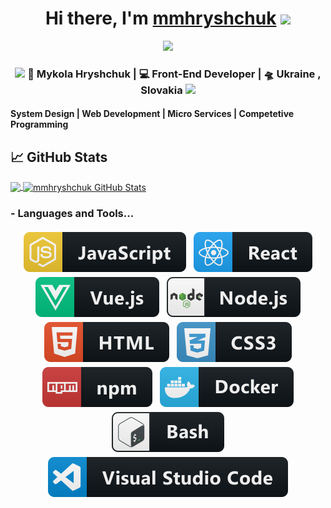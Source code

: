 
<div align="center">
   <h1>Hi there, I'm <a href="https://github.com/mmhryshchuk">mmhryshchuk</a> <img src="https://media.giphy.com/media/hvRJCLFzcasrR4ia7z/giphy.gif" width="25px"> </h1>
   
   
   <img src="https://pronoun.cyou/x/y?subject=He&object=Him&height=20"> 
</div>

<div align="center">
<h3><img src="https://media.giphy.com/media/WUlplcMpOCEmTGBtBW/giphy.gif" width="30"> 🙎 Mykola Hryshchuk | 💻 Front-End Developer | 🛸 Ukraine , Slovakia <img src="https://media.giphy.com/media/WUlplcMpOCEmTGBtBW/giphy.gif" width="30"></h3>
</div>


 <p align="center">
  <h4> System Design | Web Development | Micro Services | Competetive Programming </h4>
   </p>


<!--
**I am Into , 🙏**
-->

<!-- **Machine Learning, Web Development, SEO, Micro Services, System Design, Competetive Programming & Physics and Physics 😼**
<br /> -->


## &#x1f4c8; GitHub Stats

<a href="https://github.com/mmhryshchuk/mmhryshchuk">
  <img align="center" src="https://github-readme-stats.vercel.app/api/top-langs/?username=mmhryshchuk&hide=java,html&title_color=ffffff&text_color=c9cacc&icon_color=2bbc8a&bg_color=1d1f21" />
</a>
<a href="https://github.com/mmhryshchuk/mmhryshchuk">
  <img align="center" src="https://github-readme-stats.vercel.app/api?username=mmhryshchuk&show_icons=true&line_height=27&count_private=true&title_color=ffffff&text_color=c9cacc&icon_color=2bbc8a&bg_color=1d1f21" alt="mmhryshchuk GitHub Stats" />
</a>


<br />


### - Languages and Tools...

<p align="center">
  <!-- For more icons please follow  https://github.com/MikeCodesDotNET/ColoredBadges -->
   
  
  <img src="https://raw.githubusercontent.com/mmhryshchuk/mmhryshchuk/master/svg/dev/languages/js.svg" alt="js" style="vertical-align:top; margin:4px">
 
  <img src="https://raw.githubusercontent.com/mmhryshchuk/mmhryshchuk/master/svg/dev/frameworks/react.svg" alt="react" style="vertical-align:top; margin:4px">
  <img src="https://raw.githubusercontent.com/mmhryshchuk/mmhryshchuk/master/svg/dev/frameworks/vue.svg" alt="vue" style="vertical-align:top; margin:4px">
  <img src="https://raw.githubusercontent.com/mmhryshchuk/mmhryshchuk/master/svg/dev/frameworks/nodejs.svg" alt="nodejs" style="vertical-align:top; margin:4px">
  <img src="https://raw.githubusercontent.com/mmhryshchuk/mmhryshchuk/master/svg/dev/languages/html.svg" alt="html" style="vertical-align:top; margin:4px">  
  <img src="https://raw.githubusercontent.com/mmhryshchuk/mmhryshchuk/master/svg/dev/languages/css3.svg" alt="css3" style="vertical-align:top; margin:4px">  
  <img src="https://raw.githubusercontent.com/mmhryshchuk/mmhryshchuk/master/svg/dev/services/npm.svg" alt="npm" style="vertical-align:top; margin:4px">
  <img src="https://raw.githubusercontent.com/mmhryshchuk/mmhryshchuk/master/svg/dev/tools/docker.svg" alt="docker" style="vertical-align:top; margin:4px">
  <img src="https://raw.githubusercontent.com/mmhryshchuk/mmhryshchuk/master/svg/dev/tools/bash.svg" alt="bash" style="vertical-align:top; margin:4px">
  <img src="https://raw.githubusercontent.com/mmhryshchuk/mmhryshchuk/master/svg/dev/tools/visualstudio_code.svg" alt="vscode" style="vertical-align:top; margin:4px">
</p>

